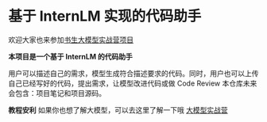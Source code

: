 
# 基于 InternLM 实现的代码助手
欢迎大家也来参加[书生大模型实战营项目](http://github.com/internLM/tutorial)

<b>本项目是一个基于 InternLM 的代码助手</b>

用户可以描述自己的需求，模型生成符合描述要求的代码。同时，用户也可以上传自己已经写好的代码，提出需求，让模型改进代码或做 Code Review
本仓库未来会包含：项目笔记和项目源码。

<b>教程安利</b> 如果你也想了解大模型，可以去这里了解一下哦 [大模型实战营](https://github.com/InternLM/Tutorial)
